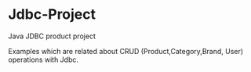 # Jdbc-Project
Java JDBC product project

Examples which are related about CRUD (Product,Category,Brand, User) operations with Jdbc.
